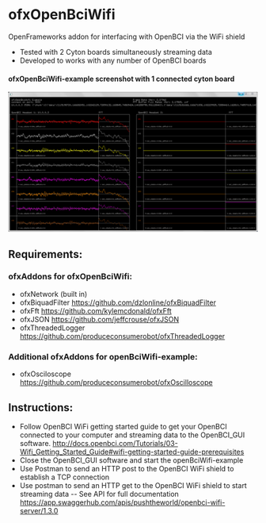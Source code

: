 # ofxOpenBciWifi

OpenFrameworks addon for interfacing with OpenBCI via the WiFi shield
- Tested with 2 Cyton boards simultaneously streaming data
- Developed to works with any number of OpenBCI boards

#### ofxOpenBciWifi-example screenshot with 1 connected cyton board
![ofxOpenBciWifi Blinks Screenshot](screenshots/OpenBCI_22.png "ofxOpenBciWifi Blinks Screenshot")

## Requirements:
### ofxAddons for ofxOpenBciWifi:
- ofxNetwork (built in)
- ofxBiquadFilter https://github.com/dzlonline/ofxBiquadFilter
- ofxFft https://github.com/kylemcdonald/ofxFft
- ofxJSON https://github.com/jeffcrouse/ofxJSON
- ofxThreadedLogger https://github.com/produceconsumerobot/ofxThreadedLogger
### Additional ofxAddons for openBciWifi-example:
- ofxOsciloscope https://github.com/produceconsumerobot/ofxOscilloscope

## Instructions:
- Follow OpenBCI WiFi getting started guide to get your OpenBCI connected to your computer and streaming data to the OpenBCI_GUI software. http://docs.openbci.com/Tutorials/03-Wifi_Getting_Started_Guide#wifi-getting-started-guide-prerequisites
- Close the OpenBCI_GUI software and start the openBciWifi-example
- Use Postman to send an HTTP post to the OpenBCI WiFi shield to establish a TCP connection
- Use postman to send an HTTP get to the OpenBCI WiFi shield to start streaming data
-- See API for full documentation https://app.swaggerhub.com/apis/pushtheworld/openbci-wifi-server/1.3.0
